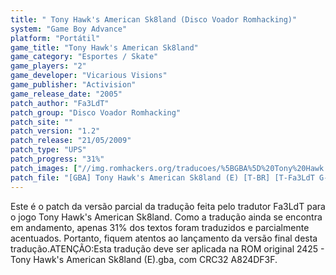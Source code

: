 ```yaml
---
title: " Tony Hawk's American Sk8land (Disco Voador Romhacking)"
system: "Game Boy Advance"
platform: "Portátil"
game_title: "Tony Hawk's American Sk8land"
game_category: "Esportes / Skate"
game_players: "2"
game_developer: "Vicarious Visions"
game_publisher: "Activision"
game_release_date: "2005"
patch_author: "Fa3LdT"
patch_group: "Disco Voador Romhacking"
patch_site: ""
patch_version: "1.2"
patch_release: "21/05/2009"
patch_type: "UPS"
patch_progress: "31%"
patch_images: ["//img.romhackers.org/traducoes/%5BGBA%5D%20Tony%20Hawk's%20American%20Sk8land%20-%20Disco%20Voador%20Romhacking%20-%201.png","//img.romhackers.org/traducoes/%5BGBA%5D%20Tony%20Hawk's%20American%20Sk8land%20-%20Disco%20Voador%20Romhacking%20-%202.png","//img.romhackers.org/traducoes/%5BGBA%5D%20Tony%20Hawk's%20American%20Sk8land%20-%20Disco%20Voador%20Romhacking%20-%203.png"]
patch_file: "[GBA] Tony Hawk's American Sk8land (E) [T-BR] [T-Fa3LdT G-Disco Voador Romhacking] [V-1.2 P-31% A-2009].rar"
---
```

Este é o patch da versão parcial da tradução feita pelo tradutor Fa3LdT para o jogo Tony Hawk's American Sk8land. Como a tradução ainda se encontra em andamento, apenas 31% dos textos foram traduzidos e parcialmente acentuados. Portanto, fiquem atentos ao lançamento da versão final desta tradução.ATENÇÃO:Esta tradução deve ser aplicada na ROM original 2425 - Tony Hawk's American Sk8land (E).gba, com CRC32 A824DF3F.
